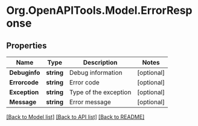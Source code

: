 # Org.OpenAPITools.Model.ErrorResponse

## Properties

Name | Type | Description | Notes
------------ | ------------- | ------------- | -------------
**Debuginfo** | **string** | Debug information | [optional] 
**Errorcode** | **string** | Error code | [optional] 
**Exception** | **string** | Type of the exception | [optional] 
**Message** | **string** | Error message | [optional] 

[[Back to Model list]](../README.md#documentation-for-models) [[Back to API list]](../README.md#documentation-for-api-endpoints) [[Back to README]](../README.md)

